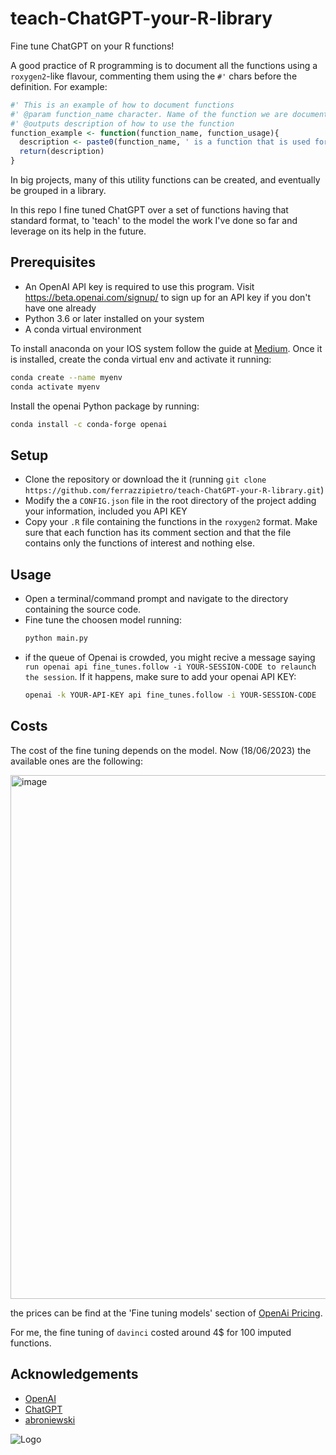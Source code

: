 # teach-ChatGPT-your-R-library
Fine tune ChatGPT on your R functions!

A good practice of R programming is to document all the functions using a `roxygen2`-like flavour, commenting them using the `#'` chars before the definition. For example:

```R
#' This is an example of how to document functions
#' @param function_name character. Name of the function we are documenting now
#' @outputs description of how to use the function
function_example <- function(function_name, function_usage){
  description <- paste0(function_name, ' is a function that is used for ', function_usage)
  return(description)
}
```

In big projects, many of this utility functions can be created, and eventually be grouped in a library.

In this repo I fine tuned ChatGPT over a set of functions having that standard format, to 'teach' to the model the work I've done so far and leverage on its help in the future. 

## Prerequisites

- An OpenAI API key is required to use this program. Visit https://beta.openai.com/signup/ to sign up for an API key if you don't have one already
- Python 3.6 or later installed on your system
- A conda virtual environment

To install anaconda on your IOS system follow the guide at [Medium](https://medium.com/ayuth/install-anaconda-on-macos-with-homebrew-c94437d63a37).
Once it is installed, create the conda virtual env and activate it running:
```bash
conda create --name myenv
conda activate myenv
```


Install the openai Python package by running:
```bash
conda install -c conda-forge openai
```

## Setup

- Clone the repository or download the it (running `git clone https://github.com/ferrazzipietro/teach-ChatGPT-your-R-library.git`)
- Modify the a `CONFIG.json` file in the root directory of the project adding your information, included you API KEY
- Copy your `.R` file containing the functions in the `roxygen2` format. Make sure that each function has its comment section and that the file contains only the functions of interest and nothing else. 


## Usage

- Open a terminal/command prompt and navigate to the directory containing the source code.
- Fine tune the choosen model running:
  ```bash
  python main.py
  ```
- if the queue of Openai is crowded, you might recive a message saying `run openai api fine_tunes.follow -i YOUR-SESSION-CODE to relaunch the session`. If it happens, make sure to add your openai API KEY:
  ```bash
  openai -k YOUR-API-KEY api fine_tunes.follow -i YOUR-SESSION-CODE
  ```

## Costs

The cost of the fine tuning depends on the model. Now (18/06/2023) the available ones are the following:

<img width="838" alt="image" src="https://github.com/ferrazzipietro/teach-ChatGPT-your-R-library/assets/92532181/f410bfa3-133f-4975-9854-3abcfaddaef9">

the prices can be find at the 'Fine tuning models' section of [OpenAi Pricing](https://openai.com/pricing).

For me, the fine tuning of `davinci` costed around 4$ for 100 imputed functions. 



## Acknowledgements

 - [OpenAI](https://github.com/openai/openai-python)
 - [ChatGPT](https://openai.com/blog/chatgpt)
 - [abroniewski](https://github.com/abroniewski/CoverLetter-Generator.git)

![Logo](https://i.imgur.com/BBhcHDx.gif)


